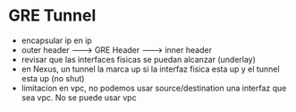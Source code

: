 
# GRE Tunnel
- encapsular ip en ip
- outer header ---> GRE Header ---> inner header
- revisar que las interfaces fisicas se puedan alcanzar (underlay)
- en Nexus, un tunnel la marca up si la interfaz fisica esta up y el tunnel esta up (no shut)
- limitacion en vpc, no podemos usar source/destination una interfaz que sea vpc. No se puede usar vpc
